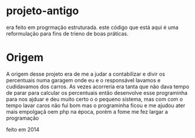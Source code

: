 # projeto-antigo

era feito em progrmação estruturada.
este código que está aqui é uma reformulação para fins de trieno de boas práticas.

# Origem

A origem desse projeto era de me a judar a contabilizar e divir os percentuais numa
garagem onde eu e o responsável lavamos  e cudidavamos dos carros.
As vezes acorreria era tanta que não dava tempo de parar para calcular os percentuais então
desenvolve esse programinha para nos ajduar e deu muito certo o o pequeno sistema, mas com com o tempo lavar caros não fui bom
mas o programinha ficou e me ajudou ater mais empolgaçã oem php na época, porém a fome me fez largar a programação  


feito em 2014
